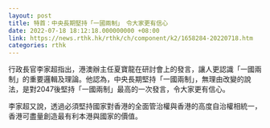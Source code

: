 ```yaml
---
layout: post
title: 特首：中央長期堅持「一國兩制」　令大家更有信心
date: 2022-07-18 18:12:18.000000000 +08:00
link: https://news.rthk.hk/rthk/ch/component/k2/1658284-20220718.htm
categories: rthk
---
```


行政長官李家超指出，港澳辦主任夏寶龍在研討會上的發言，讓人更認識「一國兩制」的重要邏輯及理論。他認為，中央長期堅持「一國兩制」，無理由改變的說法，是對2047後堅持「一國兩制」最高的一次發言，令大家更有信心。

李家超又說，透過必須堅持國家對香港的全面管治權與香港的高度自治權相統一，香港可盡量創造最有利本港與國家的價值。
